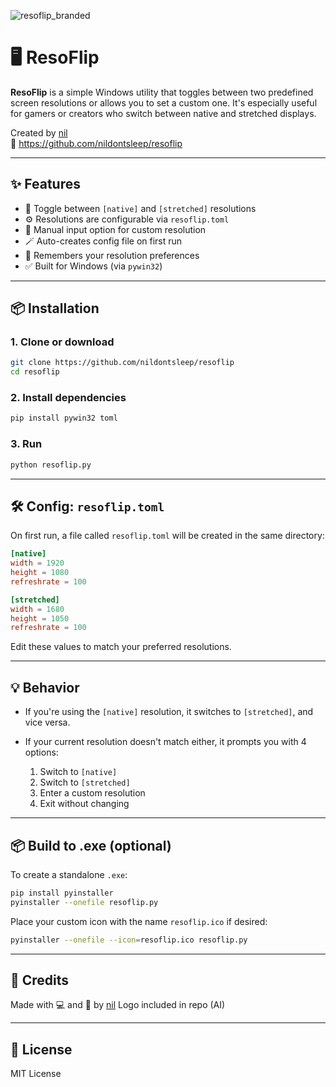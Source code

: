 ![resoflip_branded](https://github.com/user-attachments/assets/29ccdbfa-6bb1-4434-a12b-eed960334b22)

# 🖥️ ResoFlip


**ResoFlip** is a simple Windows utility that toggles between two predefined screen resolutions or allows you to set a custom one. It's especially useful for gamers or creators who switch between native and stretched displays.

Created by [nil](https://github.com/nildontsleep)  
🔗 https://github.com/nildontsleep/resoflip

---

## ✨ Features

- 🔁 Toggle between `[native]` and `[stretched]` resolutions
- ⚙️ Resolutions are configurable via `resoflip.toml`
- 📏 Manual input option for custom resolution
- 🪄 Auto-creates config file on first run
- 🧠 Remembers your resolution preferences
- ✅ Built for Windows (via `pywin32`)

---

## 📦 Installation

### 1. Clone or download
```bash
git clone https://github.com/nildontsleep/resoflip
cd resoflip
````

### 2. Install dependencies

```bash
pip install pywin32 toml
```

### 3. Run

```bash
python resoflip.py
```

---

## 🛠️ Config: `resoflip.toml`

On first run, a file called `resoflip.toml` will be created in the same directory:

```toml
[native]
width = 1920
height = 1080
refreshrate = 100

[stretched]
width = 1680
height = 1050
refreshrate = 100
```

Edit these values to match your preferred resolutions.

---

## 💡 Behavior

* If you're using the `[native]` resolution, it switches to `[stretched]`, and vice versa.
* If your current resolution doesn't match either, it prompts you with 4 options:

  1. Switch to `[native]`
  2. Switch to `[stretched]`
  3. Enter a custom resolution
  4. Exit without changing

---

## 📦 Build to .exe (optional)

To create a standalone `.exe`:

```bash
pip install pyinstaller
pyinstaller --onefile resoflip.py
```

Place your custom icon with the name `resoflip.ico` if desired:

```bash
pyinstaller --onefile --icon=resoflip.ico resoflip.py
```

---

## 🧠 Credits

Made with 💻 and 🧠 by [nil](https://github.com/nildontsleep)
Logo included in repo (AI)

---

## 📃 License

MIT License
